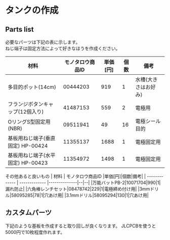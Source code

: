 # タンクの作成

## Parts list
必要なパーツは下記の表に示します。<br>
ねじ端子は固定方法によって好きなほうを作成ください。

| 材料  | モノタロウ商品ID |単価[円]|個数|備考|
| ------------- | ------------- |--------------|--|--|
| 多目的ポット(14cm)  | 00444203  |919|1|水槽(大きさはお好み)|
| フランジボタンキャップ(12個入り)  | 41487153  |559|2|電極用|
|OリングS型固定用(NBR)|09511941|49|16|電極シール目的|
|基板用ねじ端子(垂直固定) HP-00424|11355137|1688|1|電極固定用|
|基板用ねじ端子(水平固定) HP-00423|11354972|1498|1|電極固定用|


その他あると良いもの
| 材料  | モノタロウ商品ID |単価[円]|個数|備考|
| ------------- | ------------- |--------------|--|--|
|万能バットPB-2|10071704|990|1|漏れ防止|
|六角棒レンチセット|08478742|229|1|電極締め付け用|
|3mmドリル|58095285|78|1|穴あけ用|
|3.1mmドリル|58095294|130|1|穴あけ用|

## カスタムパーツ
下記のような基板を作成すると取り回しが良くなります。
JLCPCBを使うと5000円で10枚程度作れます。